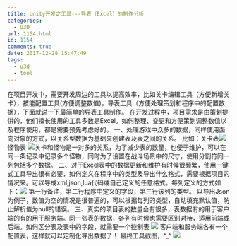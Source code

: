 ```yaml
---
title: Unity开发之工具---导表（Excel）的制作分析
categories:
  - U3D
url: 1154.html
id: 1154
comments: true
date: 2017-12-28 15:47:49
tags:
  - u3d
  - tool
---
```


在项目开发中，需要开发周边的工具以提高效率，比如关卡编辑工具（方便新增关卡），技能配置工具(方便调整数值)，导表工具（方便处理策划和程序中的配置数据），下面就说一下最简单的导表工具制作。 在开发过程中，项目需求是由策划提供的，他们擅长使用的工具多数是Excel。如何整理、变更和方便策划调整数值以及程序使用，都是需要预先考虑好的。 一、处理游戏中众多的数据，同样使用面向对象的方式，以关系型数据为基础来创建表及表之间的关系。 比如：关卡表![](http://www.le-more.com/wp-content/uploads/2017/12/export_tool_01-1.png) 怪物表 ![](http://www.le-more.com/wp-content/uploads/2017/12/export_tool_02.png)关卡和怪物是一对多的关系，为了减少表的数量，也便于维护，可以在同一条记录中记录多个怪物，同时为了设置在战斗场景中的尺寸，使用分割符同一列包括多个数据。 二、对于Excel表中的数据更新和维护有时候很频繁，使用一键式工具导出很有必要，如何定义在程序中的类型及导出什么格式，需要根据项目的情况来。可以导成xml,json,lua代码或自己定义的任意格式。每列定义的方式如下：![](http://www.le-more.com/wp-content/uploads/2017/12/export_tool_03.png) 第一行备注，第二行程序中定义的字段，第三行该列的类型。 以导出Json为例子，数值为空的情况是很普遍的，可以根据每列的类型，自动填充默认值，防止解析值为null的错误。 三、真实的项目表的数量会有很多，表数据有的用于客户端的有的用于服务端。同一张表的数据，各列有时候也需要区别对待，适用前端或后端。如何区分表及表中的字段，就需要一个控制表 ![](http://www.le-more.com/wp-content/uploads/2017/12/export_tool_04.png) 客户端和服务端各有一个配置表，这样就可以定制化导出数据了！ 最终工具截图，^_^ ![](http://www.le-more.com/wp-content/uploads/2017/12/export_tool_06.png)